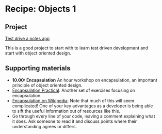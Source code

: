 # Recipe: Objects 1

## Project

[Test drive a notes app](https://diode.makersacademy.com/students/neoeno/projects/13)

This is a good project to start with to learn test driven development and start with object oriented design.

## Supporting materials
* **10.00: Encapsulation** An hour workshop on encapsulation, an important principle of object oriented design.
* [Encapsulation Practical](https://hackmd.io/2yBI8-9vTwm4u-5c5Q4tsg). Another set of exercises focusing on encapsulation.
* [Encapsulation on Wikipedia](https://en.wikipedia.org/wiki/Encapsulation_(computer_programming)). Note that much of this will seem complicated! One of your key advantages as a developer is being able to sift the useful information out of resources like this.
* Go through every line of your code, leaving a comment explaining what it does. Ask someone to read it and discuss points where their understanding agrees or differs.
